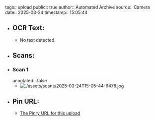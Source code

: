 tags:: upload
public:: true
author:: Automated Archive
source:: Camera
date:: 2025-03-24
timestamp:: 15:05:44

- ## OCR Text:
	- No text detected.
- ## Scans:
- ### Scan 1
  annotated:: false
	- ![./assets/scans/2025-03-24T15-05-44-9478.jpg](./assets/scans/2025-03-24T15-05-44-9478.jpg)
- ## Pin URL:
	- [The Pinry URL for this upload](https://pinry.petau.net/pins/266/)